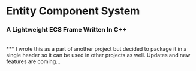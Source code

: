 # Entity Component System
### A Lightweight ECS Frame Written In C++
<br>
***
I wrote this as a part of another project but decided to package it in a single header so it can be used in other projects as well.
Updates and new features are coming...
